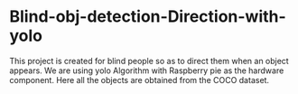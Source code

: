 # Blind-obj-detection-Direction-with-yolo
This project is created for blind people so as to direct them when an object appears. We are using yolo Algorithm with Raspberry pie as the hardware component. Here all the objects are obtained from the COCO dataset.
